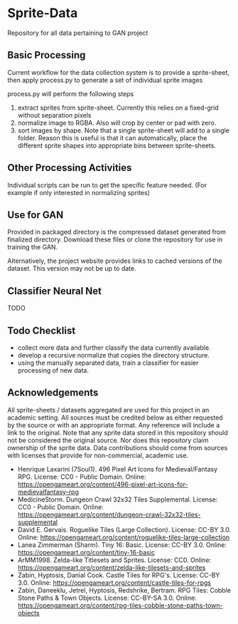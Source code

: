 # Sprite-Data
Repository for all data pertaining to GAN project

## Basic Processing
Current workflow for the data collection system is to provide a sprite-sheet, then apply process.py to generate a set of individual sprite images

process.py will perform the following steps
1) extract sprites from sprite-sheet. Currently this relies on a fixed-grid without separation pixels
2) normalize image to RGBA. Also will crop by center or pad with zero.
3) sort images by shape. Note that a single sprite-sheet will add to a single folder. Reason this is useful is that it can automatically, place the different sprite shapes into appropriate bins between sprite-sheets.

## Other Processing Activities
Individual scripts can be run to get the specific feature needed. (For example if only interested in normalizing sprites)

## Use for GAN
Provided in packaged directory is the compressed dataset generated from finalized directory. Download these files or clone the repository for use in training the GAN.

Alternatively, the project website provides links to cached versions of the dataset. This version may not be up to date.

## <Future> Classifier Neural Net
TODO

## Todo Checklist
* collect more data and further classify the data currently available.
* develop a recursive normalize that copies the directory structure.
* using the manually separated data, train a classifier for easier processing of new data.

## Acknowledgements
All sprite-sheets / datasets aggregated are used for this project in an academic setting. All sources must be credited below as either requested by the source or with an appropriate format. Any reference will include a link to the original. Note that any sprite data stored in this repository should not be considered the original source. Nor does this repository claim ownership of the sprite data. Data contributions should come from sources with licenses that provide for non-commercial, academic use.

* Henrique Laxarini (7Soul1). 496 Pixel Art Icons for Medieval/Fantasy RPG. License: CC0 - Public Domain. Online: https://opengameart.org/content/496-pixel-art-icons-for-medievalfantasy-rpg
* MedicineStorm. Dungeon Crawl 32x32 Tiles Supplemental. License: CC0 - Public Domain. Online: https://opengameart.org/content/dungeon-crawl-32x32-tiles-supplemental
* David E. Gervais. Roguelike Tiles (Large Collection). License: CC-BY 3.0. Online: https://opengameart.org/content/roguelike-tiles-large-collection
* Lanea Zimmerman (Sharm). Tiny 16: Basic. License: CC-BY 3.0. Online: https://opengameart.org/content/tiny-16-basic
* ArMM1998. Zelda-like Titlesets and Sprites. License: CC0. Online: https://opengameart.org/content/zelda-like-tilesets-and-sprites
* Zabin, Hyptosis, Danial Cook. Castle Tiles for RPG's. License: CC-BY 3.0. Online: https://opengameart.org/content/castle-tiles-for-rpgs
* Zabin, Daneeklu, Jetrel, Hyptosis, Redshrike, Bertram. RPG Tiles: Cobble Stone Paths & Town Objects. License: CC-BY-SA 3.0. Online: https://opengameart.org/content/rpg-tiles-cobble-stone-paths-town-objects
